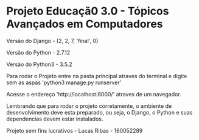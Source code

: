 # Projeto Educaçã0 3.0 - Tópicos Avançados em Computadores

Versão do Django - (2, 2, 7, 'final', 0)

Versão do Python - 2.7.12

Versão do Python3 - 3.5.2

Para rodar o Projeto entre na pasta principal atraves do terminal e digite sem as aspas 'python3 manage.py runserver'

Acesse o endereço 'http://localhost:8000/' atraves de um navegador.

Lembrando que para rodar o projeto corretamente, o ambiente de desenvolvimento deve esta preparado, ou seja, o Django, o Python e suas dependencias devem estar instalados.

Projeto sem fins lucrativos - Lucas Ribas - 160052289
